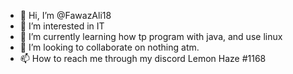 - 👋 Hi, I’m @FawazAli18
- 👀 I’m interested in IT
- 🌱 I’m currently learning how tp program with java, and use linux
- 💞️ I’m looking to collaborate on nothing atm.
- 📫 How to reach me through my discord Lemon Haze #1168

<!---
FawazAli18/FawazAli18 is a ✨ special ✨ repository because its `README.md` (this file) appears on your GitHub profile.
You can click the Preview link to take a look at your changes.
--->
